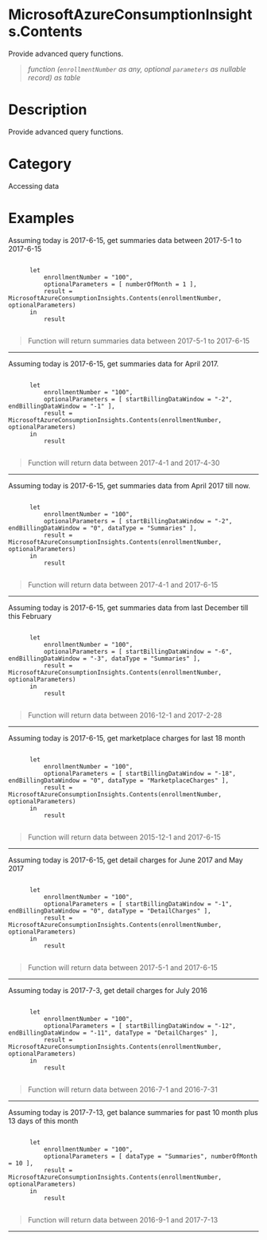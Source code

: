 ﻿# MicrosoftAzureConsumptionInsights.Contents
Provide advanced query functions.
> _function (<code>enrollmentNumber</code> as any, optional <code>parameters</code> as nullable record) as table_
# Description 
Provide advanced query functions.
# Category 
Accessing data
# Examples 
Assuming today is 2017-6-15, get summaries data between 2017-5-1 to 2017-6-15
```

      let    
          enrollmentNumber = "100",
          optionalParameters = [ numberOfMonth = 1 ],
          result = MicrosoftAzureConsumptionInsights.Contents(enrollmentNumber, optionalParameters)   
      in     
          result
    
```
> Function will return summaries data between 2017-5-1 to 2017-6-15
***
Assuming today is 2017-6-15, get summaries data for April 2017.
```

      let    
          enrollmentNumber = "100",
          optionalParameters = [ startBillingDataWindow = "-2", endBillingDataWindow = "-1" ],
          result = MicrosoftAzureConsumptionInsights.Contents(enrollmentNumber, optionalParameters)   
      in     
          result
    
```
> Function will return data between 2017-4-1 and 2017-4-30
***
Assuming today is 2017-6-15, get summaries data from April 2017 till now.
```

      let    
          enrollmentNumber = "100",
          optionalParameters = [ startBillingDataWindow = "-2", endBillingDataWindow = "0", dataType = "Summaries" ],
          result = MicrosoftAzureConsumptionInsights.Contents(enrollmentNumber, optionalParameters)   
      in     
          result
    
```
> Function will return data between 2017-4-1 and 2017-6-15
***
Assuming today is 2017-6-15, get summaries data from last December till this February 
```

      let    
          enrollmentNumber = "100",
          optionalParameters = [ startBillingDataWindow = "-6", endBillingDataWindow = "-3", dataType = "Summaries" ],
          result = MicrosoftAzureConsumptionInsights.Contents(enrollmentNumber, optionalParameters)
      in     
          result
    
```
> Function will return data between 2016-12-1 and 2017-2-28
***
Assuming today is 2017-6-15, get marketplace charges for last 18 month
```

      let    
          enrollmentNumber = "100",
          optionalParameters = [ startBillingDataWindow = "-18", endBillingDataWindow = "0", dataType = "MarketplaceCharges" ],
          result = MicrosoftAzureConsumptionInsights.Contents(enrollmentNumber, optionalParameters)   
      in     
          result
    
```
> Function will return data between 2015-12-1 and 2017-6-15
***
Assuming today is 2017-6-15, get detail charges for June 2017 and May 2017
```

      let    
          enrollmentNumber = "100",
          optionalParameters = [ startBillingDataWindow = "-1", endBillingDataWindow = "0", dataType = "DetailCharges" ],
          result = MicrosoftAzureConsumptionInsights.Contents(enrollmentNumber, optionalParameters)   
      in     
          result
    
```
> Function will return data between 2017-5-1 and 2017-6-15
***
Assuming today is 2017-7-3, get detail charges for July 2016
```

      let  
          enrollmentNumber = "100",
          optionalParameters = [ startBillingDataWindow = "-12", endBillingDataWindow = "-11", dataType = "DetailCharges" ],
          result = MicrosoftAzureConsumptionInsights.Contents(enrollmentNumber, optionalParameters)    
      in     
          result
    
```
> Function will return data between 2016-7-1 and 2016-7-31
***
Assuming today is 2017-7-13, get balance summaries for past 10 month plus 13 days of this month
```

      let  
          enrollmentNumber = "100",
          optionalParameters = [ dataType = "Summaries", numberOfMonth = 10 ],
          result = MicrosoftAzureConsumptionInsights.Contents(enrollmentNumber, optionalParameters)    
      in     
          result
    
```
> Function will return data between 2016-9-1 and 2017-7-13
***
